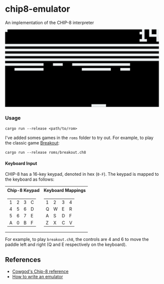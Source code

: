 # chip8-emulator
An implementation of the CHIP-8 interpreter

<p align="center">
  <img src="breakout_example.png">
</p>

### Usage
```shell
cargo run --release <path/to/rom>
```

I've added somes games in the `roms` folder to try out. For example, to play the classic game [Breakout](https://en.wikipedia.org/wiki/Breakout_clone):
```shell
cargo run --release roms/breakout.ch8
```

#### Keyboard Input
CHIP-8 has a 16-key keypad, denoted in hex (`0-F`). The keypad is mapped to the keyboard as follows:
<table>
<tr><th>Chip-8 Keypad</th><th>Keyboard Mappings</th></tr>
<tr><td>

|||||
 |--|--|--|--|
|1|2|3|C|
|4|5|6|D|
|5|6|7|E|
|A|0|B|F|

</td><td>

|||||
 |--|--|--|--|
|1|2|3|4|
|Q|W|E|R|
|A|S|D|F|
|Z|X|C|V|

</td></tr> </table>

For example, to play `breakout.ch8`, the controls are 4 and 6 to move the paddle left and right (Q and E respectively on the keyboard).

## References
 - [Cowgod's Chip-8 reference](http://devernay.free.fr/hacks/chip8/C8TECH10.HTM)
 - [How to write an emulator](http://www.multigesture.net/articles/how-to-write-an-emulator-chip-8-interpreter/)
